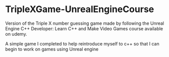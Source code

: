 # TripleXGame-UnrealEngineCourse

Version of the Triple X number guessing game made by following the Unreal Engine C++ Developer: Learn C++ and Make Video Games
course available on udemy.

A simple game I completed to help reintroduce myself to c++ so that I can begin to work on games using Unreal engine
